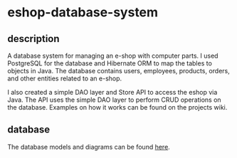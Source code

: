 # eshop-database-system

## description
A database system for managing an e-shop with computer parts. I used PostgreSQL for the database and Hibernate ORM to map the tables to objects in Java. The database contains users, employees, products, orders, and other entities related to an e-shop.

I also created a simple DAO layer and Store API to access the eshop via Java. The API uses the simple DAO layer to perform CRUD operations on the database. Examples on how it works can be found on the projects wiki.

## database
The database models and diagrams can be found [here](https://github.com/soumarvit/eshop-database-system/blob/main/database.pdf).
